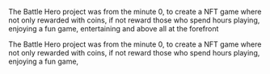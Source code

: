 

The Battle Hero project was from the minute 0, to create a NFT game where not only rewarded with coins, if not reward those who spend hours playing, enjoying a fun game, entertaining and above all at the forefront 

The Battle Hero project was from the minute 0, to create a NFT game where not only rewarded with coins, if not reward those who spend hours playing, enjoying a fun game,

